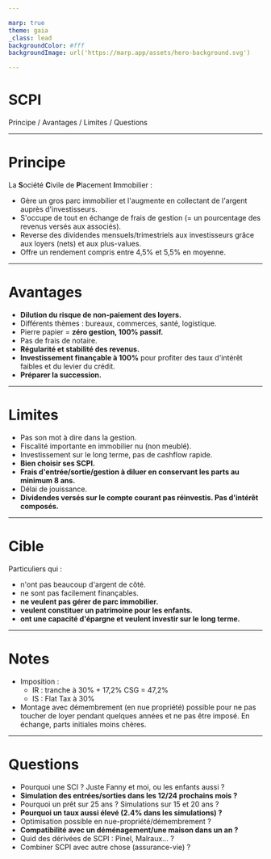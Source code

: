 ```yaml
---

marp: true
theme: gaia
_class: lead
backgroundColor: #fff
backgroundImage: url('https://marp.app/assets/hero-background.svg')

---
```


# **SCPI**

Principe / Avantages / Limites / Questions

---

# **Principe**

La **S**ociété **C**ivile de **P**lacement **I**mmobilier :

- Gère un gros parc immobilier et l'augmente en collectant de l'argent auprès d'investisseurs.
- S'occupe de tout en échange de frais de gestion (= un pourcentage des revenus versés aux associés).
- Reverse des dividendes mensuels/trimestriels aux investisseurs grâce aux loyers (nets) et aux plus-values.
- Offre un rendement compris entre 4,5% et 5,5% en moyenne.

---

# **Avantages**

- **Dilution du risque de non-paiement des loyers.**
- Différents thèmes : bureaux, commerces, santé, logistique.
- Pierre papier = **zéro gestion, 100% passif.**
- Pas de frais de notaire.
- **Régularité et stabilité des revenus.**
- **Investissement finançable à 100%** pour profiter des taux d'intérêt faibles et du levier du crédit.
- **Préparer la succession.**

---

# **Limites**

- Pas son mot à dire dans la gestion.
- Fiscalité importante en immobilier nu (non meublé).
- Investissement sur le long terme, pas de cashflow rapide.
- **Bien choisir ses SCPI.**
- **Frais d'entrée/sortie/gestion à diluer en conservant les parts au minimum 8 ans.**
- Délai de jouissance.
- **Dividendes versés sur le compte courant pas réinvestis. Pas d'intérêt composés.**

---

# **Cible**

Particuliers qui :
- n'ont pas beaucoup d'argent de côté.
- ne sont pas facilement finançables.
- **ne veulent pas gérer de parc immobilier.**
- **veulent constituer un patrimoine pour les enfants.**
- **ont une capacité d'épargne et veulent investir sur le long terme.**

---

# **Notes**

- Imposition :
    - IR : tranche à 30% + 17,2% CSG = 47,2%
    - IS : Flat Tax à 30%
- Montage avec démembrement (en nue propriété) possible pour ne pas toucher de loyer pendant quelques années et ne pas être imposé. En échange, parts initiales moins chères.

---

# **Questions**

- Pourquoi une SCI ? Juste Fanny et moi, ou les enfants aussi ?
- **Simulation des entrées/sorties dans les 12/24 prochains mois ?**
- Pourquoi un prêt sur 25 ans ? Simulations sur 15 et 20 ans ?
- **Pourquoi un taux aussi élevé (2.4% dans les simulations) ?**
- Optimisation possible en nue-propriété/démembrement ?
- **Compatibilité avec un déménagement/une maison dans un an ?**
- Quid des dérivées de SCPI : Pinel, Malraux... ?
- Combiner SCPI avec autre chose (assurance-vie) ?

